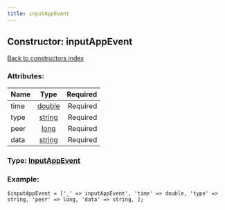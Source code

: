 ```yaml
---
title: inputAppEvent
---
```

## Constructor: inputAppEvent  
[Back to constructors index](index.md)



### Attributes:

| Name     |    Type       | Required |
|----------|:-------------:|---------:|
|time|[double](../types/double.md) | Required|
|type|[string](../types/string.md) | Required|
|peer|[long](../types/long.md) | Required|
|data|[string](../types/string.md) | Required|



### Type: [InputAppEvent](../types/InputAppEvent.md)


### Example:

```
$inputAppEvent = ['_' => inputAppEvent', 'time' => double, 'type' => string, 'peer' => long, 'data' => string, ];
```